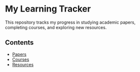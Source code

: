 # My Learning Tracker  
This repository tracks my progress in studying academic papers, completing courses, and exploring new resources.  
## Contents  
- [Papers](./Papers)  
- [Courses](./Courses)  
- [Resources](./Resources)